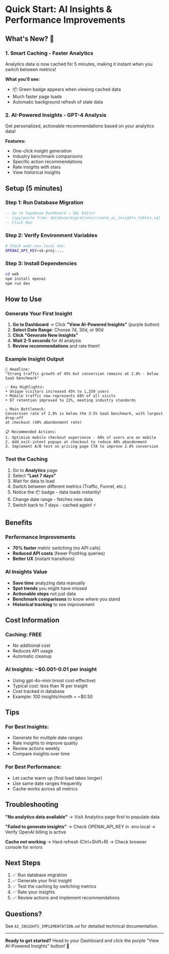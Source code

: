 # Quick Start: AI Insights & Performance Improvements

## What's New? 🎉

### 1. **Smart Caching** - Faster Analytics
Analytics data is now cached for 5 minutes, making it instant when you switch between metrics!

**What you'll see:**
- 📦 Green badge appears when viewing cached data
- Much faster page loads
- Automatic background refresh of stale data

### 2. **AI-Powered Insights** - GPT-4 Analysis
Get personalized, actionable recommendations based on your analytics data!

**Features:**
- One-click insight generation
- Industry benchmark comparisons
- Specific action recommendations
- Rate insights with stars
- View historical insights

## Setup (5 minutes)

### Step 1: Run Database Migration
```sql
-- Go to Supabase Dashboard → SQL Editor
-- Copy/paste from: database/migrations/create_ai_insights_tables.sql
-- Click Run
```

### Step 2: Verify Environment Variables
```bash
# Check web/.env.local has:
OPENAI_API_KEY=sk-proj-...
```

### Step 3: Install Dependencies
```powershell
cd web
npm install openai
npm run dev
```

## How to Use

### Generate Your First Insight

1. **Go to Dashboard** → Click **"View AI-Powered Insights"** (purple button)
2. **Select Date Range**: Choose 7d, 30d, or 90d
3. **Click "Generate New Insights"**
4. **Wait 2-5 seconds** for AI analysis
5. **Review recommendations** and rate them!

### Example Insight Output

```
🎯 Headline:
"Strong traffic growth of 45% but conversion remains at 2.8% - below SaaS benchmark"

✅ Key Highlights:
• Unique visitors increased 45% to 1,250 users
• Mobile traffic now represents 68% of all visits
• D7 retention improved to 22%, meeting industry standards

⚠️ Main Bottleneck:
Conversion rate of 2.8% is below the 3-5% SaaS benchmark, with largest drop-off 
at checkout (40% abandonment rate)

📋 Recommended Actions:
1. Optimize mobile checkout experience - 68% of users are on mobile
2. Add exit-intent popups at checkout to reduce 40% abandonment
3. Implement A/B test on pricing page CTA to improve 2.8% conversion
```

### Test the Caching

1. Go to **Analytics** page
2. Select **"Last 7 days"**
3. Wait for data to load
4. Switch between different metrics (Traffic, Funnel, etc.)
5. Notice the 📦 badge - data loads instantly!
6. Change date range - fetches new data
7. Switch back to 7 days - cached again! ⚡

## Benefits

### Performance Improvements
- **70% faster** metric switching (no API calls)
- **Reduced API costs** (fewer PostHog queries)
- **Better UX** (instant transitions)

### AI Insights Value
- **Save time** analyzing data manually
- **Spot trends** you might have missed
- **Actionable steps** not just data
- **Benchmark comparisons** to know where you stand
- **Historical tracking** to see improvement

## Cost Information

### Caching: FREE
- No additional cost
- Reduces API usage
- Automatic cleanup

### AI Insights: ~$0.001-0.01 per insight
- Using gpt-4o-mini (most cost-effective)
- Typical cost: less than 1¢ per insight
- Cost tracked in database
- Example: 100 insights/month = ~$0.50

## Tips

### For Best Insights:
- Generate for multiple date ranges
- Rate insights to improve quality
- Review actions weekly
- Compare insights over time

### For Best Performance:
- Let cache warm up (first load takes longer)
- Use same date ranges frequently
- Cache works across all metrics

## Troubleshooting

**"No analytics data available"**
→ Visit Analytics page first to populate data

**"Failed to generate insights"**
→ Check OPENAI_API_KEY in .env.local
→ Verify OpenAI billing is active

**Cache not working**
→ Hard refresh (Ctrl+Shift+R)
→ Check browser console for errors

## Next Steps

1. ✅ Run database migration
2. ✅ Generate your first insight
3. ✅ Test the caching by switching metrics
4. ✅ Rate your insights
5. ✅ Review actions and implement recommendations

## Questions?

See `AI_INSIGHTS_IMPLEMENTATION.md` for detailed technical documentation.

---

**Ready to get started?** Head to your Dashboard and click the purple "View AI-Powered Insights" button! 🚀
